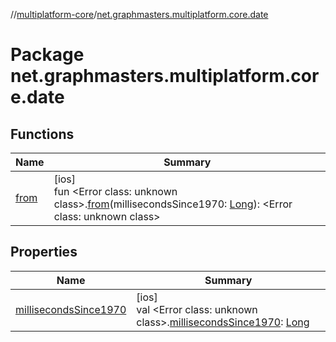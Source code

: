 //[multiplatform-core](../../index.md)/[net.graphmasters.multiplatform.core.date](index.md)

# Package net.graphmasters.multiplatform.core.date

## Functions

| Name | Summary |
|---|---|
| [from](from.md) | [ios]<br>fun &lt;Error class: unknown class&gt;.[from](from.md)(millisecondsSince1970: [Long](https://kotlinlang.org/api/latest/jvm/stdlib/kotlin/-long/index.html)): &lt;Error class: unknown class&gt; |

## Properties

| Name | Summary |
|---|---|
| [millisecondsSince1970](milliseconds-since1970.md) | [ios]<br>val &lt;Error class: unknown class&gt;.[millisecondsSince1970](milliseconds-since1970.md): [Long](https://kotlinlang.org/api/latest/jvm/stdlib/kotlin/-long/index.html) |
